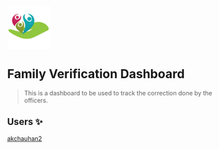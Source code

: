 <img src="image/logo.png" width="100px;" alt=""/>

# Family Verification Dashboard

> This is a dashboard to be used to track the correction done by the officers.

## Users ✨

[akchauhan2](https://akchauhan2.com)